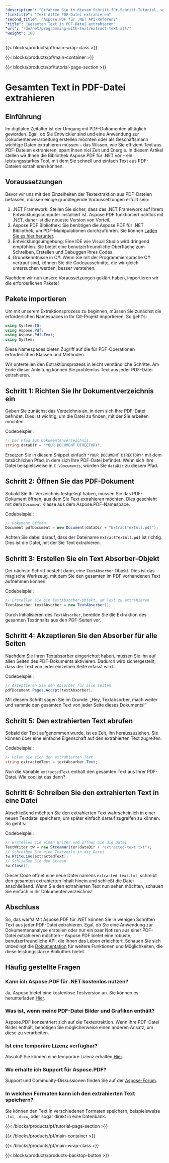 ```yaml
---
"description": "Erfahren Sie in diesem Schritt-für-Schritt-Tutorial, wie Sie mit Aspose.PDF für .NET ganz einfach Text aus PDF-Dateien extrahieren."
"linktitle": "Text AllIn PDF-Datei extrahieren"
"second_title": "Aspose.PDF für .NET API-Referenz"
"title": "Gesamten Text in PDF-Datei extrahieren"
"url": "/de/net/programming-with-text/extract-text-all/"
"weight": 180
---
```


{{< blocks/products/pf/main-wrap-class >}}

{{< blocks/products/pf/main-container >}}

{{< blocks/products/pf/tutorial-page-section >}}

# Gesamten Text in PDF-Datei extrahieren

## Einführung

Im digitalen Zeitalter ist der Umgang mit PDF-Dokumenten alltäglich geworden. Egal, ob Sie Entwickler sind und eine Anwendung zur Dokumentenverarbeitung erstellen möchten oder als Geschäftsmann wichtige Daten extrahieren müssen – das Wissen, wie Sie effizient Text aus PDF-Dateien extrahieren, spart Ihnen viel Zeit und Energie. In diesem Artikel stellen wir Ihnen die Bibliothek Aspose.PDF für .NET vor – ein leistungsstarkes Tool, mit dem Sie schnell und einfach Text aus PDF-Dateien extrahieren können.

## Voraussetzungen

Bevor wir uns mit den Einzelheiten der Textextraktion aus PDF-Dateien befassen, müssen einige grundlegende Voraussetzungen erfüllt sein:

1. .NET Framework: Stellen Sie sicher, dass das .NET Framework auf Ihrem Entwicklungscomputer installiert ist. Aspose.PDF funktioniert nahtlos mit .NET, daher ist die neueste Version von Vorteil.
2. Aspose.PDF Bibliothek: Sie benötigen die Aspose.PDF für .NET Bibliothek, um PDF-Manipulationen durchzuführen. Sie können [Laden Sie es hier herunter](https://releases.aspose.com/pdf/net/).
3. Entwicklungsumgebung: Eine IDE wie Visual Studio wird dringend empfohlen. Sie bietet eine benutzerfreundliche Oberfläche zum Schreiben, Erstellen und Debuggen Ihres Codes.
4. Grundkenntnisse in C#: Wenn Sie mit der Programmiersprache C# vertraut sind, können Sie die Codeausschnitte, die wir gleich untersuchen werden, besser verstehen.

Nachdem wir nun unsere Voraussetzungen geklärt haben, importieren wir die erforderlichen Pakete!

## Pakete importieren

Um mit unserem Extraktionsprozess zu beginnen, müssen Sie zunächst die erforderlichen Namespaces in Ihr C#-Projekt importieren. So geht's:

```csharp
using System.IO;
using Aspose.Pdf;
using Aspose.Pdf.Text;
using System;
```

Diese Namespaces bieten Zugriff auf die für PDF-Operationen erforderlichen Klassen und Methoden. 

Wir unterteilen den Extraktionsprozess in leicht verständliche Schritte. Am Ende dieser Anleitung können Sie problemlos Text aus jeder PDF-Datei extrahieren.

## Schritt 1: Richten Sie Ihr Dokumentverzeichnis ein

Geben Sie zunächst das Verzeichnis an, in dem sich Ihre PDF-Datei befindet. Dies ist wichtig, um die Datei zu finden, mit der Sie arbeiten möchten.

Codebeispiel:

```csharp
// Der Pfad zum Dokumentenverzeichnis.
string dataDir = "YOUR DOCUMENT DIRECTORY";
```

Ersetzen Sie in diesem Snippet einfach `"YOUR DOCUMENT DIRECTORY"` mit dem tatsächlichen Pfad, in dem sich Ihre PDF-Datei befindet. Wenn sich Ihre Datei beispielsweise in `C:\Documents`, würden Sie `dataDir` zu diesem Pfad.

## Schritt 2: Öffnen Sie das PDF-Dokument

Sobald Sie Ihr Verzeichnis festgelegt haben, müssen Sie das PDF-Dokument öffnen, aus dem Sie Text extrahieren möchten. Dies geschieht mit dem `Document` Klasse aus dem Aspose.PDF-Namespace.

Codebeispiel:

```csharp
// Dokument öffnen
Document pdfDocument = new Document(dataDir + "ExtractTextAll.pdf");
```

Achten Sie dabei darauf, dass der Dateiname `ExtractTextAll.pdf` ist richtig. Dies ist die Datei, mit der Sie Text extrahieren.

## Schritt 3: Erstellen Sie ein Text Absorber-Objekt

Der nächste Schritt besteht darin, eine `TextAbsorber` Objekt. Dies ist das magische Werkzeug, mit dem Sie den gesamten im PDF vorhandenen Text aufnehmen können.

Codebeispiel:

```csharp
// Erstellen Sie ein TextAbsorber-Objekt, um Text zu extrahieren
TextAbsorber textAbsorber = new TextAbsorber();
```

Durch Initialisieren des `TextAbsorber`, bereiten Sie die Extraktion des gesamten Textinhalts aus den PDF-Seiten vor.

## Schritt 4: Akzeptieren Sie den Absorber für alle Seiten

Nachdem Sie Ihren Textabsorber eingerichtet haben, müssen Sie ihn auf allen Seiten des PDF-Dokuments aktivieren. Dadurch wird sichergestellt, dass der Text von jeder einzelnen Seite erfasst wird.

Codebeispiel:

```csharp
// Akzeptieren Sie den Absorber für alle Seiten
pdfDocument.Pages.Accept(textAbsorber);
```

Mit diesem Schritt sagen Sie im Grunde: „Hey, Textabsorber, mach weiter und sammle den gesamten Text von jeder Seite dieses Dokuments!“

## Schritt 5: Den extrahierten Text abrufen

Sobald der Text aufgenommen wurde, ist es Zeit, ihn herauszuziehen. Sie können über eine einfache Eigenschaft auf den extrahierten Text zugreifen.

Codebeispiel:

```csharp
// Holen Sie sich den extrahierten Text
string extractedText = textAbsorber.Text;
```

Nun die Variable `extractedText` enthält den gesamten Text aus Ihrer PDF-Datei. Wie cool ist das denn?

## Schritt 6: Schreiben Sie den extrahierten Text in eine Datei

Abschließend möchten Sie den extrahierten Text wahrscheinlich in einer neuen Textdatei speichern, um später einfach darauf zugreifen zu können. So geht's:

Codebeispiel:

```csharp
// Erstellen Sie einen Writer und öffnen Sie die Datei
TextWriter tw = new StreamWriter(dataDir + "extracted-text.txt");
// Schreiben Sie eine Textzeile in die Datei
tw.WriteLine(extractedText);
// Schließen Sie den Stream
tw.Close();
```

Dieser Code öffnet eine neue Datei namens `extracted-text.txt`, schreibt den gesamten extrahierten Inhalt hinein und schließt die Datei anschließend. Wenn Sie den extrahierten Text nun sehen möchten, schauen Sie einfach in Ihr Dokumentenverzeichnis!

## Abschluss

So, das war’s! Mit Aspose.PDF für .NET können Sie in wenigen Schritten Text aus jeder PDF-Datei extrahieren. Egal, ob Sie eine Anwendung zur Dokumentenanalyse erstellen oder nur ein paar Notizen aus einer PDF-Datei extrahieren möchten – Aspose.PDF bietet eine robuste, benutzerfreundliche API, die Ihnen das Leben erleichtert. Schauen Sie sich unbedingt die [Dokumentation](https://reference.aspose.com/pdf/net/) für weitere Funktionen und Möglichkeiten, die diese leistungsstarke Bibliothek bietet.

## Häufig gestellte Fragen

### Kann ich Aspose.PDF für .NET kostenlos nutzen?
Ja, Aspose bietet eine kostenlose Testversion an. Sie können es herunterladen [Hier](https://releases.aspose.com/).

### Was ist, wenn meine PDF-Datei Bilder und Grafiken enthält?
Aspose.PDF konzentriert sich auf die Textextraktion. Wenn Ihre PDF-Datei Bilder enthält, benötigen Sie möglicherweise einen anderen Ansatz, um diese zu verarbeiten.

### Ist eine temporäre Lizenz verfügbar?
Absolut! Sie können eine temporäre Lizenz erhalten [Hier](https://purchase.aspose.com/temporary-license/).

### Wo erhalte ich Support für Aspose.PDF?
Support und Community-Diskussionen finden Sie auf der [Aspose-Forum](https://forum.aspose.com/c/pdf/10).

### In welchen Formaten kann ich den extrahierten Text speichern?
Sie können den Text in verschiedenen Formaten speichern, beispielsweise `.txt`, `.docx`, oder sogar direkt in eine Datenbank.

{{< /blocks/products/pf/tutorial-page-section >}}

{{< /blocks/products/pf/main-container >}}

{{< /blocks/products/pf/main-wrap-class >}}

{{< blocks/products/products-backtop-button >}}